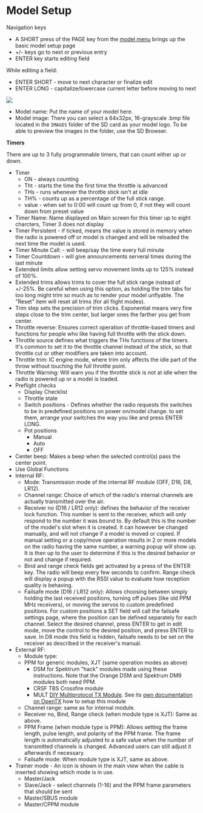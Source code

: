 # Model Setup

Navigation keys

* A SHORT press of the PAGE key from the [model menu](./model_menus.md) brings up the basic model setup page
* +/- keys go to next or previous entry
* ENTER key starts editing field

While editing a field:

* ENTER SHORT - move to next character or finalize edit
* ENTER LONG - capitalize/lowercase current letter before moving to next



![](images/model-setup.png)

* Model name: Put the name of your model here.
* Model image: There you can select a 64x32px, 16-grayscale .bmp file located in the ``IMAGES`` folder of the SD card as your model logo. To be able to preview the images in the folder, use the SD Browser.

**Timers** 

There are up to 3 fully programmable timers, that can count either up or down.

* Timer
    * ON - always counting
    * Tht - starts the time the first time the throttle is advanced
    * THs - runs whenever the throttle stick isn't at idle 
    * TH% - counts up as a percentage of the full stick range. 
    * value - when set to 0:00 will count up from 0, if not they will count down from preset value
* Timer Name: Name displayed on Main screen for this timer up to eight charcters, Timer 3 does not display
* Timer Persistent - if ticked, means the value is stored in memory when the radio is powered off or model is changed and will be reloaded the next time the model is used.
* Timer Minute Call: - will beep/say the time every full minute
* Timer Countdown - will give announcements serveral times during the last minute
* Extended limits allow setting servo movement limits up to 125% instead of 100%.
* Extended trims allows trims to cover the full stick range instead of +/-25%. Be careful when using this option, as holding the trim tabs for too long might trim so much as to render your model unflyable. The "Reset" item will reset all trims (for all flight modes).
* Trim step sets the precision of trim clicks. Exponential means very fine steps close to the trim center, but larger ones the farther you get from center.
* Throttle reverse: Ensures correct operation of throttle-based timers and functions for people who like having full throttle with the stick down.
* Throttle source defines what triggers the THx functions of the timers. It's common to set it to the throttle channel instead of the stick, so that throttle cut or other modifiers are taken into account.
* Throttle trim: IC engine mode, where trim only affects the idle part of the throw without touching the full throttle point.
* Throttle Warning: Will warn you if the throttle stick is not at idle when the radio is powered up or a model is loaded.
* Preflight checks
    * Display Checklist
    * Throttle state
    * Switch positions - Defines whether the radio requests the switches to be in predefined positions on power on/model change. to set them, arrange your switches the way you like and press ENTER LONG.
    * Pot positions
        * Manual
        * Auto
        * OFF
* Center beep: Makes a beep when the selected control(s) pass the center point.
* Use Global Functions
* Internal RF:
    * Mode: Transmission mode of the internal RF module (OFF, D16, D8, LR12).
    * Channel range: Choice of which of the radio's internal channels are actually transmitted over the air.
    * Receiver no (D16 / LR12 only): defines the behavior of the receiver lock function. This number is sent to the receiver, which will only respond to the number it was bound to. By default this is the number of the model's slot when it is created. It can however be changed manually, and will not change if a model is moved or copied. If manual setting or a copy/move operation results in 2 or more models on the radio having the same number, a warning popup will show up. It is then up to the user to determine if this is the desired behavior or not and change if required.
    * Bind and range check fields get activated by a press of the ENTER key. The radio will beep every few seconds to confirm. Range check will display a popup with the RSSI value to evaluate how reception quality is behaving.
    * Failsafe mode (D16 / LR12 only): Allows choosing between simply holding the last received positions, turning off pulses (like old PPM MHz receivers), or moving the servos to custom predefined positions. For custom positions a SET field will call the failsafe settings page, where the position can be defined separately for each channel. Select the desired channel, press ENTER to get in edit mode, move the control to the desired position, and press ENTER to save. In D8 mode this field is hidden, failsafe needs to be set on the receiver as described in the receiver's manual.
* External RF:
   * Module type:
	- PPM for generic modules, XJT (same operation modes as above)
        - DSM for Spektrum "hack" modules made using these
          instructions. Note that the Orange DSM and Spektrum DM9 modules
          both need PPM.
        - CRSF TBS Crossfire module
        - MULT [DIY Multiprotocol TX Module](https://github.com/pascallanger/DIY-Multiprotocol-TX-Module). See its [own documentation on OpenTX](https://github.com/pascallanger/DIY-Multiprotocol-TX-Module/blob/master/docs/Tx-Taranis.md) how to setup this module
   * Channel range: same as for internal module.
   * Receiver no, Bind, Range check (when module type is XJT): Same as above.
   * PPM Frame (when module type is PPM): Allows setting the frame length, pulse length, and polarity of the PPM frame. The frame length is automatically adjusted to a safe value when the number of transmitted channels is changed. Advanced users can still adjust it afterwards if necessary.
   * Failsafe mode: When module type is XJT, same as above.
* Trainer mode - An icon is shown in the main view when the cable is inserted showing which mode is in use.
   * Master/Jack
   * Slave/Jack -  select channels (1-16) and the PPM frame parameters that should be sent 
   * Master/SBUS module
   * Master/CPPM module
